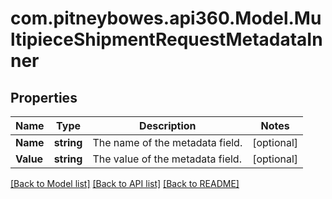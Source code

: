 # com.pitneybowes.api360.Model.MultipieceShipmentRequestMetadataInner

## Properties

Name | Type | Description | Notes
------------ | ------------- | ------------- | -------------
**Name** | **string** | The name of the metadata field. | [optional] 
**Value** | **string** | The value of the metadata field. | [optional] 

[[Back to Model list]](../../README.md#documentation-for-models) [[Back to API list]](../../README.md#documentation-for-api-endpoints) [[Back to README]](../../README.md)

